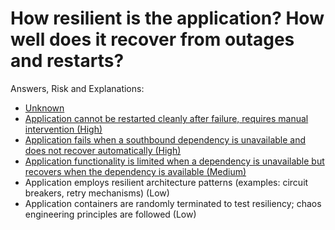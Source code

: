 # How resilient is the application? How well does it recover from outages and restarts?

Answers, Risk and Explanations:

* [Unknown](./03-app-architecture/apparcq01/exp01.md)
* [Application cannot be restarted cleanly after failure, requires manual intervention (High)](./03-app-architecture/apparcq01/exp02.md)
* [Application fails when a southbound dependency is unavailable and does not recover automatically (High)](./03-app-architecture/apparcq01/exp03.md)
* [Application functionality is limited when a dependency is unavailable but recovers when the dependency is available (Medium)](./03-app-architecture/apparcq01/exp04.md)
* Application employs resilient architecture patterns (examples: circuit breakers, retry mechanisms) (Low)
* Application containers are randomly terminated to test resiliency; chaos engineering principles are followed (Low)
